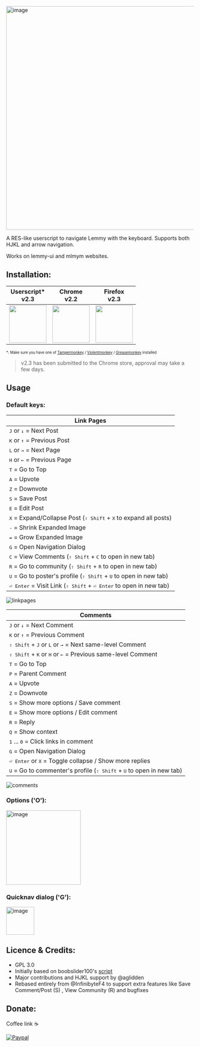 <img width="600" alt="image" src="https://github.com/vmavromatis/Lemmy-keyboard-navigation/assets/8668731/77ddd70b-91fa-4cf1-b3c1-2f36e26c854a">

A RES-like userscript to navigate Lemmy with the keyboard. Supports both HJKL and arrow navigation.

Works on lemmy-ui and mlmym websites.

## Installation:

| Userscript* <br /> v2.3                                                                         | Chrome <br /> v2.2                                                                        | Firefox <br /> v2.3                                                                           | 
| -------------------------------------------------------------------------------------- | -------------------------------------------------------------------------------------- | --------------------------------------------------------------------------------------- | 
| [<img src="https://edent.github.io/SuperTinyIcons/images/svg/javascript.svg" width="100">](https://github.com/vmavromatis/Lemmy-keyboard-navigation/raw/main/main.user.js)| [<img src="https://edent.github.io/SuperTinyIcons/images/svg/chrome.svg" width="100" />](https://chrome.google.com/webstore/detail/lemmy-keyboard-navigator/lamoeoaekeeklbcekclbceaeafjkdhbi) | [<img src="https://edent.github.io/SuperTinyIcons/images/svg/firefox.svg" width="100" />](https://addons.mozilla.org/en-US/firefox/addon/lemmy-keyboard-navigation/) | 

<sub><sup>*: Make sure you have one of [Tampermonkey](https://www.tampermonkey.net/) / [Violentmonkey](https://violentmonkey.github.io/) / [Greasemonkey](https://addons.mozilla.org/en-US/firefox/addon/greasemonkey/) installed<sup><sub>

> v2.3 has been submitted to the Chrome store, approval may take a few days.

## Usage

### Default keys:
|                         Link Pages                                |
|----------------------------------------------------------------------|
| <kbd>J</kbd> or <kbd>↓</kbd> = Next Post                                |
| <kbd>K</kbd> or <kbd>↑</kbd> = Previous Post                        |
| <kbd>L</kbd> or <kbd>→</kbd> = Next Page                |
| <kbd>H</kbd> or <kbd>←</kbd> = Previous Page                |
| <kbd>T</kbd> = Go to Top                                              |
| <kbd>A</kbd> = Upvote                                                |
| <kbd>Z</kbd> = Downvote   |
| <kbd>S</kbd> = Save Post                                               |
| <kbd>E</kbd> = Edit Post                                               |
| <kbd>X</kbd> = Expand/Collapse Post (<kbd>⇧ Shift</kbd> + <kbd>X</kbd> to expand all posts)                                      |
| <kbd>-</kbd> = Shrink Expanded Image                                       |
| <kbd>=</kbd> = Grow Expanded Image                                       |
| <kbd>G</kbd> = Open Navigation Dialog                                       |
| <kbd>C</kbd> = View Comments (<kbd>⇧ Shift</kbd> + <kbd>C</kbd> to open in new tab)  |
| <kbd>R</kbd> = Go to community (<kbd>⇧ Shift</kbd> + <kbd>R</kbd> to open in new tab)                                                 |
| <kbd>U</kbd> = Go to poster's profile (<kbd>⇧ Shift</kbd> + <kbd>U</kbd> to open in new tab)                                                 |
| <kbd>⏎ Enter</kbd> = Visit Link (<kbd>⇧ Shift</kbd> + <kbd>⏎ Enter</kbd> to open in new tab)                                     |

![linkpages](https://github.com/InfinibyteF4/Lemmy-keyboard-navigation/assets/75824710/82cee5f2-3ae6-49e6-a3b3-0f4ce04a1400)



|                         Comments                                 |
|----------------------------------------------------------------------|
| <kbd>J</kbd> or <kbd>↓</kbd> = Next Comment                               |
| <kbd>K</kbd> or <kbd>↑</kbd> = Previous Comment                       |
| <kbd>⇧ Shift</kbd> + <kbd>J</kbd> or <kbd>L</kbd> or <kbd>→</kbd> = Next same-level Comment                |
| <kbd>⇧ Shift</kbd> + <kbd>K</kbd> or <kbd>H</kbd> or <kbd>←</kbd> = Previous same-level Comment                |
| <kbd>T</kbd> = Go to Top                                              |
| <kbd>P</kbd> = Parent Comment                                               |
| <kbd>A</kbd> = Upvote                                                |
| <kbd>Z</kbd> = Downvote                                              |
| <kbd>S</kbd> = Show more options / Save comment                                                |
| <kbd>E</kbd> = Show more options / Edit comment                                                |
| <kbd>R</kbd> = Reply                                                 |
| <kbd>Q</kbd> = Show context                                                |
| <kbd>1</kbd> ... <kbd>0</kbd> = Click links in comment                                                |
| <kbd>G</kbd> = Open Navigation Dialog                                       |
| <kbd>⏎ Enter</kbd> or <kbd>X</kbd> = Toggle collapse / Show more replies                                    |
| <kbd>U</kbd> = Go to commenter's profile (<kbd>⇧ Shift</kbd> + <kbd>U</kbd> to open in new tab)                                                 |

![comments](https://github.com/InfinibyteF4/Lemmy-keyboard-navigation/assets/75824710/4c448b29-13a2-4c11-b1b0-760f8c397245)

### Options ('Ο'):
<img width="200" alt="image" src="https://github.com/vmavromatis/Lemmy-keyboard-navigation/assets/8668731/5aa941d8-94ca-461f-bb10-7f1a590c1e1b">

### Quicknav dialog ('G'):
<img width="75" alt="image" src="https://github.com/vmavromatis/Lemmy-keyboard-navigation/assets/8668731/553df9c0-c5dd-423f-bc61-8d94f3465d1c">

## Licence & Credits: 
- GPL 3.0
- Initially based on boobslider100's [script](https://lemmy.world/post/10035360)
- Major contributions and HJKL support by @aglidden
- Rebased entirely from @InfinibyteF4 to support extra features like Save Comment/Post (S) , View Community (R) and bugfixes

## Donate: 
Coffee link ☕

[![Paypal](https://www.paypalobjects.com/en_GB/i/btn/btn_donate_LG.gif)](https://www.paypal.com/cgi-bin/webscr?cmd=_donations&business=bill%2emavromatis%40gmail%2ecom&lc=GB&currency_code=GBP&bn=PP%2dDonationsBF%3abtn_donate_LG%2egif%3aNonHosted)
